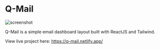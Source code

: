 # Q-Mail

![screenshot]("./q-mail-ss.png")

Q-Mail is a simple email dashboard layout built with ReactJS and Tailwind.

View live project here: https://q-mail.netlify.app/